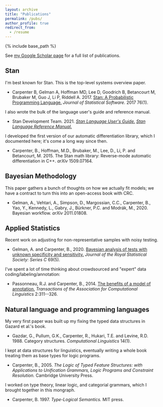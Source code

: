 ```yaml
---
layout: archive
title: "Publications"
permalink: /pubs/
author_profile: true
redirect_from:
  - /resume
---
```


{% include base_path %}

See
[my Google Scholar page](https://scholar.google.com/citations?user=kPtKWAwAAAAJ&hl=en)
for a full list of publications.

## Stan

I'm best known for Stan.  This is the top-level systems overview paper.

* Carpenter B, Gelman A, Hoffman MD, Lee D, Goodrich B, Betancourt M, Brubaker M, Guo J, Li P, Riddell A. 2017.  [Stan: A Probabilistic Programming Language.](https://www.jstatsoft.org/article/view/v076i01) *Journal of Statistical Software.* 2017 76(1).

I also wrote the bulk of the language user's guide and reference manual.

* Stan Development Team. 2021. [*Stan Language User's Guide.*](https://mc-stan.org/docs/stan-users-guide/index.html) [*Stan Language Reference Manual.*](https://mc-stan.org/docs/reference-manual/index.html)

I developed the first version of our automatic differentiation library, which I documented here;  it's come a long way since then.

* Carpenter, B., Hoffman, M.D., Brubaker, M., Lee, D., Li, P. and Betancourt, M. 2015. The Stan math library: Reverse-mode automatic differentiation in C++. *arXiv* 1509.07164.

## Bayesian Methodology

This paper gathers a bunch of thoughts on how we actually fit models; we have a contract to turn this into an open-access book with CRC.

* Gelman, A., Vehtari, A., Simpson, D., Margossian, C.C., Carpenter, B., Yao, Y., Kennedy, L., Gabry, J., Bürkner, P.C. and Modrák, M., 2020. Bayesian workflow. *arXiv* 2011.01808.

## Applied Statistics

Recent work on adjusting for non-representative samples with noisy testing.

* Gelman, A. and Carpenter, B., 2020. [Bayesian analysis of tests with unknown specificity and sensitivity.](https://rss.onlinelibrary.wiley.com/doi/abs/10.1111/rssc.12435) *Journal of the Royal Statistical Society: Series C* 69(5).

I've spent a lot of time thinking about crowdsourced and "expert" data coding/labeling/annotation:

* Passonneau, R.J. and Carpenter, B., 2014. [The benefits of a model of annotation.](https://transacl.org/ojs/index.php/tacl/article/view/389) *Transactions of the Association for Computational Linguistics* 2:311--326.


## Natural language and programming languages

My very first paper was built up my fixing the typed data structures in Gazard et al.'s book.

* Gazdar, G., Pullum, G.K., Carpenter, R., Hukari, T.E. and Levine, R.D. 1988. Category structures. *Computational Linguistics* 14(1).

I kept at data structures for linguistics, eventually writing a whole book treating them as base types for logic programs.

* Carpenter, B., 2005. *The Logic of Typed Feature Structures: with Applications to Unification Grammars, Logic Programs and Constraint Resolution.* Cambridge University Press.

I worked on type theory, linear logic, and categorial grammars, which I brought together in this mongraph.

* Carpenter, B. 1997. *Type-Logical Semantics.* MIT press. 



